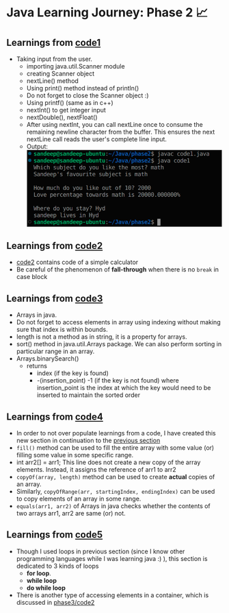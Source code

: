 # Java Learning Journey: Phase 2 📈

## Learnings from [code1](code1.java)
* Taking input from the user.
  * importing java.util.Scanner module
  * creating Scanner object
  * nextLine() method 
  * Using print() method instead of println()
  * Do not forget to close the Scanner object :)
  * Using printf() (same as in c++)
  * nextInt() to get integer input
  * nextDouble(), nextFloat()
  * After using nextInt, you can call nextLine once to consume the remaining newline character from the buffer. This ensures the next nextLine call reads the user's complete line input.
  * Output: <br/> ![output1](output1.png)

## Learnings from [code2](code2.java)

* [code2](code2.java) contains code of a simple calculator
* Be careful of the phenomenon of **fall-through** when there is no ```break``` in case block

## Learnings from [code3](code3.java)

* Arrays in java.
* Do not forget to access elements in array using indexing without making sure that index is within bounds.
* length is not a method as in string, it is a property for arrays.
* sort() method in java.util.Arrays package. We can also perform sorting in particular range in an array.
* Arrays.binarySearch()
  * returns
    * index                             (if the key is found)
    * -(insertion_point) -1             (if the key is not found) where insertion_point is the index at which the key would need to be inserted to maintain the sorted order

## Learnings from [code4](code4.java)

* In order to not over populate learnings from a code, I have created this new section in continuation to the [previous section](#Learnings-from-code3)
* ```fill()``` method can be used to fill the entire array with some value (or) filling some value in some specific range.
* int arr2[] = arr1; This line does not create a new copy of the array elements. Instead, it assigns the reference of arr1 to arr2
* ```copyOf(array, length)``` method can be used to create **actual** copies of an array.
* Similarly, ```copyOfRange(arr, startingIndex, endingIndex)``` can be used to copy elements of an array in some range.
* ```equals(arr1, arr2)``` of Arrays in java checks whether the contents of two arrays arr1, arr2 are same (or) not.

## Learnings from [code5](code5.java)

* Though I used loops in previous section (since I know other programming languages while I was learning java :) ), this section is dedicated to 3 kinds of loops
  * **for loop**.
  * **while loop**
  * **do while loop**
* There is another type of accessing elements in a container, which is discussed in [phase3/code2](../phase3/code2.java)